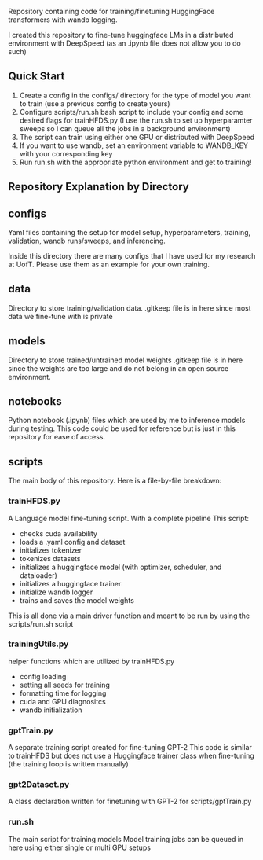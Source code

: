 Repository containing code for training/finetuning HuggingFace transformers with wandb logging.

I created this repository to fine-tune huggingface LMs in a distributed environment with DeepSpeed (as an .ipynb file does not allow you to do such)

## Quick Start ##
1. Create a config in the configs/ directory for the type of model you want to train (use a previous config to create yours)
2. Configure scripts/run.sh bash script to include your config and some desired flags for trainHFDS.py (I use the run.sh to set up hyperparamter sweeps so I can queue all the jobs in a background environment)
3. The script can train using either one GPU or distributed with DeepSpeed
4. If you want to use wandb, set an environment variable to WANDB_KEY with your corresponding key
5. Run run.sh with the appropriate python environment and get to training!

## Repository Explanation by Directory ##
## configs ## 
Yaml files containing the setup for model setup, hyperparameters, training, validation, wandb runs/sweeps, and inferencing.

Inside this directory there are many configs that I have used for my research at UofT. Please use them as an example for your own training.

## data ## 
Directory to store training/validation data. .gitkeep file is in here since most data we fine-tune with is private

## models ## 
Directory to store trained/untrained model weights .gitkeep file is in here since the weights are too large and do not belong in an open source environment.

## notebooks ## 
Python notebook (.ipynb) files which are used by me to inference models during testing. This code could be used for reference but is just in this repository for ease of access.

## scripts ## 
The main body of this repository. Here is a file-by-file breakdown:

### trainHFDS.py ###
A Language model fine-tuning script. With a complete pipeline
This script:

- checks cuda availability
- loads a .yaml config and dataset
- initializes tokenizer
- tokenizes datasets
- initializes a huggingface model (with optimizer, scheduler, and dataloader)
- initializes a huggingface trainer
- initialize wandb logger
- trains and saves the model weights

This is all done via a main driver function and meant to be run by using the scripts/run.sh script

### trainingUtils.py ###
helper functions which are utilized by trainHFDS.py
- config loading
- setting all seeds for training
- formatting time for logging
- cuda and GPU diagnositcs
- wandb initialization

### gptTrain.py ###
A separate training script created for fine-tuning GPT-2 
This code is similar to trainHFDS but does not use a Huggingface trainer class when fine-tuning (the training loop is written manually)

### gpt2Dataset.py ###
A class declaration written for finetuning with GPT-2 for scripts/gptTrain.py

### run.sh ###
The main script for training models
Model training jobs can be queued in here using either single or multi GPU setups